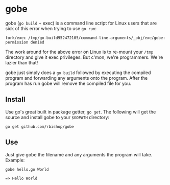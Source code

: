 gobe
====

gobe (`go build` + exec) is a command line script for Linux users that are sick of this error when trying to use `go run`:

`fork/exec /tmp/go-build952472105/command-line-arguments/_obj/exe/gobe: permission denied`

The work around for the above error on Linux is to re-mount your `/tmp` directory and give it exec privileges. But c'mon, we're programmers. We're lazier than that!

gobe just simply does a `go build` followed by executing the compiled program and forwarding any arguments onto the program. After the program has run gobe will remove the compiled file for you.

Install
-------

Use go's great built in package getter, `go get`. The following will get the source and install gobe to your `$GOPATH` directory:

`go get github.com/rbishop/gobe`

Use
---

Just give gobe the filename and any arguments the program will take. Example:

`gobe hello.go World`

`=> Hello World`
